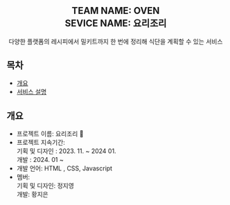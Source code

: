 # 
<div align="center">
<h2>TEAM NAME: OVEN<br>
    SEVICE NAME: 요리조리
</h2>
다양한 플랫폼의 레시피에서 밀키트까지 한 번에 정리해 식단을 계획할 수 있는 서비스 
</div>

## 목차
  - [개요](#개요) 
  - [서비스 설명](#서비스-설명)
  

## 개요
- 프로젝트 이름: 요리조리 🍴 <br>
- 프로젝트 지속기간: <br>
    기획 및 디자인 : 2023. 11. ~ 2024 01. <br>
    개발 : 2024. 01 ~ <br>
- 개발 언어: HTML , CSS, Javascript <br>
- 멤버: <br>
    기획 및 디자인: 정지영<br>
    개발: 황지은

